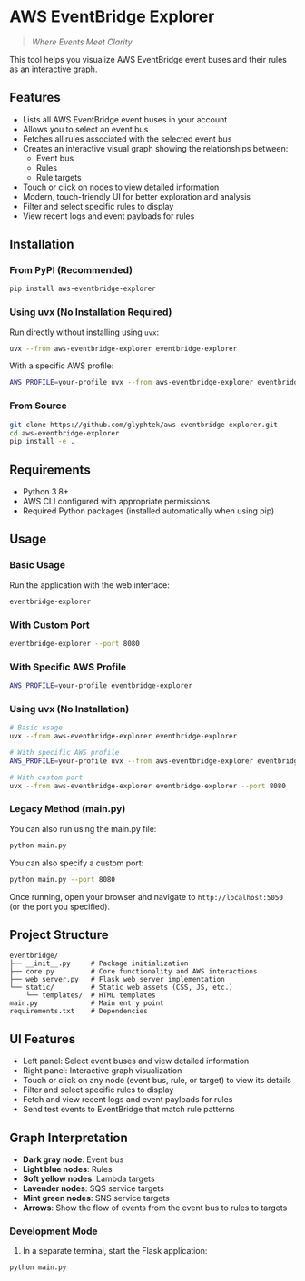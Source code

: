 # AWS EventBridge Explorer

> *Where Events Meet Clarity*

This tool helps you visualize AWS EventBridge event buses and their rules as an interactive graph.

## Features

- Lists all AWS EventBridge event buses in your account
- Allows you to select an event bus
- Fetches all rules associated with the selected event bus
- Creates an interactive visual graph showing the relationships between:
  - Event bus
  - Rules
  - Rule targets
- Touch or click on nodes to view detailed information
- Modern, touch-friendly UI for better exploration and analysis
- Filter and select specific rules to display
- View recent logs and event payloads for rules

## Installation

### From PyPI (Recommended)

```bash
pip install aws-eventbridge-explorer
```

### Using uvx (No Installation Required)

Run directly without installing using `uvx`:

```bash
uvx --from aws-eventbridge-explorer eventbridge-explorer
```

With a specific AWS profile:

```bash
AWS_PROFILE=your-profile uvx --from aws-eventbridge-explorer eventbridge-explorer
```

### From Source

```bash
git clone https://github.com/glyphtek/aws-eventbridge-explorer.git
cd aws-eventbridge-explorer
pip install -e .
```

## Requirements

- Python 3.8+
- AWS CLI configured with appropriate permissions
- Required Python packages (installed automatically when using pip)

## Usage

### Basic Usage

Run the application with the web interface:

```bash
eventbridge-explorer
```

### With Custom Port

```bash
eventbridge-explorer --port 8080
```

### With Specific AWS Profile

```bash
AWS_PROFILE=your-profile eventbridge-explorer
```

### Using uvx (No Installation)

```bash
# Basic usage
uvx --from aws-eventbridge-explorer eventbridge-explorer

# With specific AWS profile
AWS_PROFILE=your-profile uvx --from aws-eventbridge-explorer eventbridge-explorer

# With custom port
uvx --from aws-eventbridge-explorer eventbridge-explorer --port 8080
```

### Legacy Method (main.py)

You can also run using the main.py file:

```bash
python main.py
```

You can also specify a custom port:

```bash
python main.py --port 8080
```

Once running, open your browser and navigate to `http://localhost:5050` (or the port you specified).

## Project Structure

```
eventbridge/
├── __init__.py     # Package initialization
├── core.py         # Core functionality and AWS interactions
├── web_server.py   # Flask web server implementation
└── static/         # Static web assets (CSS, JS, etc.)
    └── templates/  # HTML templates
main.py             # Main entry point
requirements.txt    # Dependencies
```

## UI Features

- Left panel: Select event buses and view detailed information
- Right panel: Interactive graph visualization
- Touch or click on any node (event bus, rule, or target) to view its details
- Filter and select specific rules to display
- Fetch and view recent logs and event payloads for rules
- Send test events to EventBridge that match rule patterns

## Graph Interpretation

- **Dark gray node**: Event bus 
- **Light blue nodes**: Rules
- **Soft yellow nodes**: Lambda targets 
- **Lavender nodes**: SQS service targets
- **Mint green nodes**: SNS service targets
- **Arrows**: Show the flow of events from the event bus to rules to targets

### Development Mode

1. In a separate terminal, start the Flask application:

```bash
python main.py
```